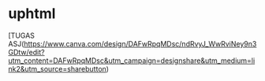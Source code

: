 # uphtml

[TUGAS ASJ(https://www.canva.com/design/DAFwRpqMDsc/ndRvyJ_WwRviNey9n3GDtw/edit?utm_content=DAFwRpqMDsc&utm_campaign=designshare&utm_medium=link2&utm_source=sharebutton)
